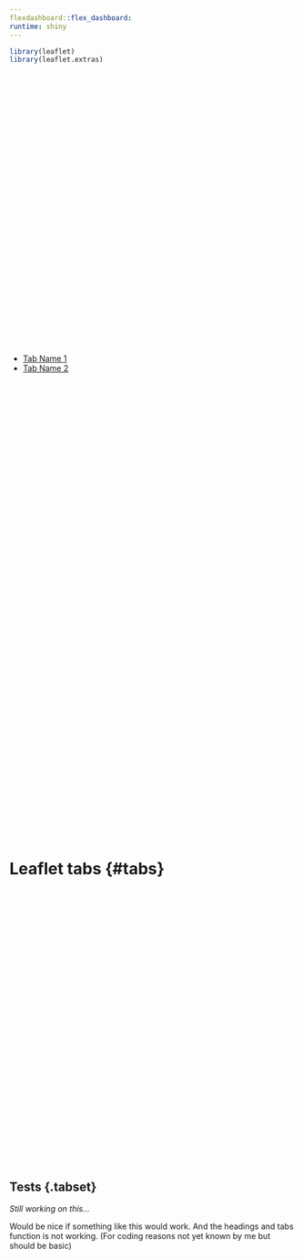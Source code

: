 ```yaml
---
flexdashboard::flex_dashboard:
runtime: shiny
---
```



```r
library(leaflet)
library(leaflet.extras)
```

<!--html_preserve--><div id="htmlwidget-9f20c651a68d517cfaa4" style="width:100%;height:480px;" class="leaflet html-widget"></div>
<script type="application/json" data-for="htmlwidget-9f20c651a68d517cfaa4">{"x":{"options":{"crs":{"crsClass":"L.CRS.EPSG3857","code":null,"proj4def":null,"projectedBounds":null,"options":{}}},"calls":[{"method":"addProviderTiles","args":["OpenStreetMap.BlackAndWhite",null,null,{"errorTileUrl":"","noWrap":false,"detectRetina":false}]},{"method":"setMaxBounds","args":[1.422041,22.625227,13.528717,36.978083]},{"method":"addEasyButton","args":[{"icon":"ion-arrow-shrink","title":"Reset View","onClick":"function(btn, map){ map.setView(map._initialCenter, map._initialZoom); }","position":"topleft"}]}],"setView":[[7.1751893,30.2189853],7,[]]},"evals":["calls.2.args.0.onClick"],"jsHooks":{"render":[{"code":"function(el, x, data) {\n  return (\nfunction(el, x){ \n  var map = this; \n  map.whenReady(function(){\n    map._initialCenter = map.getCenter(); \n    map._initialZoom = map.getZoom();\n  });\n}).call(this.getMap(), el, x, data);\n}","data":null}]}}</script><!--/html_preserve-->


<!--html_preserve--><div class="tabbable">
<ul class="nav nav-tabs shiny-tab-input" id="tbSet1" data-tabsetid="5263">
<li class="active">
<a href="#tab-5263-1" data-toggle="tab" data-value="Tab Name 1">Tab Name 1</a>
</li>
<li>
<a href="#tab-5263-2" data-toggle="tab" data-value="Tab Name 2">Tab Name 2</a>
</li>
</ul>
<div class="tab-content" data-tabsetid="5263">
<div class="tab-pane active" data-value="Tab Name 1" id="tab-5263-1">
<div id="htmlwidget-0c69c3393d89cd3bba9d" style="width:100%;height:400px;" class="leaflet html-widget"></div>
<script type="application/json" data-for="htmlwidget-0c69c3393d89cd3bba9d">{"x":{"options":{"crs":{"crsClass":"L.CRS.EPSG3857","code":null,"proj4def":null,"projectedBounds":null,"options":{}}},"calls":[{"method":"addProviderTiles","args":["OpenStreetMap.BlackAndWhite",null,null,{"errorTileUrl":"","noWrap":false,"detectRetina":false}]},{"method":"setMaxBounds","args":[1.422041,22.625227,13.528717,36.978083]},{"method":"addEasyButton","args":[{"icon":"ion-arrow-shrink","title":"Reset View","onClick":"function(btn, map){ map.setView(map._initialCenter, map._initialZoom); }","position":"topleft"}]}],"setView":[[7.1751893,30.2189853],7,[]]},"evals":["calls.2.args.0.onClick"],"jsHooks":{"render":[{"code":"function(el, x, data) {\n  return (\nfunction(el, x){ \n  var map = this; \n  map.whenReady(function(){\n    map._initialCenter = map.getCenter(); \n    map._initialZoom = map.getZoom();\n  });\n}).call(this.getMap(), el, x, data);\n}","data":null}]}}</script>
</div>
<div class="tab-pane" data-value="Tab Name 2" id="tab-5263-2">
<div id="htmlwidget-2563a12988b4587391d7" style="width:100%;height:400px;" class="leaflet html-widget"></div>
<script type="application/json" data-for="htmlwidget-2563a12988b4587391d7">{"x":{"options":{"crs":{"crsClass":"L.CRS.EPSG3857","code":null,"proj4def":null,"projectedBounds":null,"options":{}}},"calls":[{"method":"addProviderTiles","args":["OpenStreetMap.BlackAndWhite",null,null,{"errorTileUrl":"","noWrap":false,"detectRetina":false}]},{"method":"setMaxBounds","args":[1.422041,22.625227,13.528717,36.978083]},{"method":"addEasyButton","args":[{"icon":"ion-arrow-shrink","title":"Reset View","onClick":"function(btn, map){ map.setView(map._initialCenter, map._initialZoom); }","position":"topleft"}]}],"setView":[[7.1751893,30.2189853],7,[]]},"evals":["calls.2.args.0.onClick"],"jsHooks":{"render":[{"code":"function(el, x, data) {\n  return (\nfunction(el, x){ \n  var map = this; \n  map.whenReady(function(){\n    map._initialCenter = map.getCenter(); \n    map._initialZoom = map.getZoom();\n  });\n}).call(this.getMap(), el, x, data);\n}","data":null}]}}</script>
</div>
</div>
</div><!--/html_preserve-->

# Leaflet tabs {#tabs}

<!--html_preserve--><div id="htmlwidget-c0137d4bdfdf860e65bf" style="width:100%;height:480px;" class="leaflet html-widget"></div>
<script type="application/json" data-for="htmlwidget-c0137d4bdfdf860e65bf">{"x":{"options":{"crs":{"crsClass":"L.CRS.EPSG3857","code":null,"proj4def":null,"projectedBounds":null,"options":{}}},"calls":[{"method":"addProviderTiles","args":["OpenStreetMap.BlackAndWhite",null,null,{"errorTileUrl":"","noWrap":false,"detectRetina":false}]},{"method":"setMaxBounds","args":[1.422041,22.625227,13.528717,36.978083]},{"method":"addEasyButton","args":[{"icon":"ion-arrow-shrink","title":"Reset View","onClick":"function(btn, map){ map.setView(map._initialCenter, map._initialZoom); }","position":"topleft"}]}],"setView":[[7.1751893,30.2189853],7,[]]},"evals":["calls.2.args.0.onClick"],"jsHooks":{"render":[{"code":"function(el, x, data) {\n  return (\nfunction(el, x){ \n  var map = this; \n  map.whenReady(function(){\n    map._initialCenter = map.getCenter(); \n    map._initialZoom = map.getZoom();\n  });\n}).call(this.getMap(), el, x, data);\n}","data":null}]}}</script><!--/html_preserve-->
## Tests {.tabset}

*Still working on this...*

Would  be nice if something like this would work. And the headings and tabs function is not working. (For coding reasons not yet known by me but should be basic)

<!--html_preserve--><div id="htmlwidget-27319cbfc3b852e75856" style="width:100%;height:480px;" class="leaflet html-widget"></div>
<script type="application/json" data-for="htmlwidget-27319cbfc3b852e75856">{"x":{"options":{"crs":{"crsClass":"L.CRS.EPSG3857","code":null,"proj4def":null,"projectedBounds":null,"options":{}}},"calls":[{"method":"addProviderTiles","args":["OpenStreetMap.BlackAndWhite",null,null,{"errorTileUrl":"","noWrap":false,"detectRetina":false}]},{"method":"setMaxBounds","args":[1.422041,22.625227,13.528717,36.978083]},{"method":"addEasyButton","args":[{"icon":"ion-arrow-shrink","title":"Reset View","onClick":"function(btn, map){ map.setView(map._initialCenter, map._initialZoom); }","position":"topleft"}]}],"setView":[[7.1751893,30.2189853],7,[]]},"evals":["calls.2.args.0.onClick"],"jsHooks":{"render":[{"code":"function(el, x, data) {\n  return (\nfunction(el, x){ \n  var map = this; \n  map.whenReady(function(){\n    map._initialCenter = map.getCenter(); \n    map._initialZoom = map.getZoom();\n  });\n}).call(this.getMap(), el, x, data);\n}","data":null}]}}</script><!--/html_preserve-->

<!--html_preserve--><div id="htmlwidget-4172d4a075cfc5dc0828" style="width:100%;height:480px;" class="leaflet html-widget"></div>
<script type="application/json" data-for="htmlwidget-4172d4a075cfc5dc0828">{"x":{"options":{"crs":{"crsClass":"L.CRS.EPSG3857","code":null,"proj4def":null,"projectedBounds":null,"options":{}}},"calls":[{"method":"addProviderTiles","args":["OpenStreetMap.BlackAndWhite",null,null,{"errorTileUrl":"","noWrap":false,"detectRetina":false}]},{"method":"setMaxBounds","args":[1.422041,22.625227,13.528717,36.978083]},{"method":"addEasyButton","args":[{"icon":"ion-arrow-shrink","title":"Reset View","onClick":"function(btn, map){ map.setView(map._initialCenter, map._initialZoom); }","position":"topleft"}]}],"setView":[[7.1751893,30.2189853],7,[]]},"evals":["calls.2.args.0.onClick"],"jsHooks":{"render":[{"code":"function(el, x, data) {\n  return (\nfunction(el, x){ \n  var map = this; \n  map.whenReady(function(){\n    map._initialCenter = map.getCenter(); \n    map._initialZoom = map.getZoom();\n  });\n}).call(this.getMap(), el, x, data);\n}","data":null}]}}</script><!--/html_preserve-->
